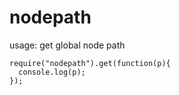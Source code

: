 nodepath
==========

usage: get global node path

    require("nodepath").get(function(p){
      console.log(p);
    });